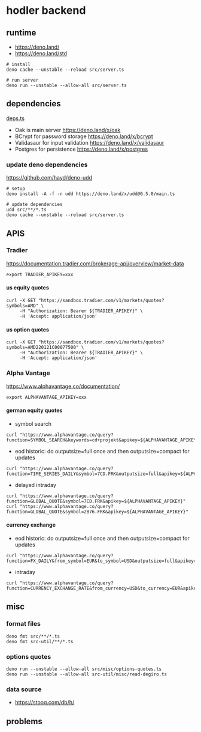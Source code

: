 # hodler backend

## runtime

- https://deno.land/
- https://deno.land/std

```
# install
deno cache --unstable --reload src/server.ts

# run server
deno run --unstable --allow-all src/server.ts
```

## dependencies

[deps.ts](src/deps.ts)
- Oak is main server https://deno.land/x/oak
- BCrypt for password storage https://deno.land/x/bcrypt
- Validasaur for input validation https://deno.land/x/validasaur
- Postgres for persistence https://deno.land/x/postgres

### update deno dependencies
https://github.com/hayd/deno-udd
```
# setup
deno install -A -f -n udd https://deno.land/x/udd@0.5.0/main.ts

# update dependencies
udd src/**/*.ts
deno cache --unstable --reload src/server.ts
```

## APIS
### Tradier
https://documentation.tradier.com/brokerage-api/overview/market-data
```
export TRADIER_APIKEY=xxx
```

#### us equity quotes
```
curl -X GET "https://sandbox.tradier.com/v1/markets/quotes?symbols=AMD" \
     -H "Authorization: Bearer ${TRADIER_APIKEY}" \
     -H 'Accept: application/json'
```

#### us option quotes
```
curl -X GET "https://sandbox.tradier.com/v1/markets/quotes?symbols=AMD220121C00077500" \
     -H "Authorization: Bearer ${TRADIER_APIKEY}" \
     -H 'Accept: application/json'
```

### Alpha Vantage
https://www.alphavantage.co/documentation/
```
export ALPHAVANTAGE_APIKEY=xxx
```

#### german equity quotes
- symbol search
```
curl "https://www.alphavantage.co/query?function=SYMBOL_SEARCH&keywords=cd+projekt&apikey=${ALPHAVANTAGE_APIKEY}"
```
- eod historic: do outputsize=full once and then outputsize=compact for updates
```
curl "https://www.alphavantage.co/query?function=TIME_SERIES_DAILY&symbol=7CD.FRK&outputsize=full&apikey=${ALPHAVANTAGE_APIKEY}"
```
- delayed intraday
```
curl "https://www.alphavantage.co/query?function=GLOBAL_QUOTE&symbol=7CD.FRK&apikey=${ALPHAVANTAGE_APIKEY}"
curl "https://www.alphavantage.co/query?function=GLOBAL_QUOTE&symbol=2B76.FRK&apikey=${ALPHAVANTAGE_APIKEY}"
```

#### currency exchange
- eod historic: do outputsize=full once and then outputsize=compact for updates
```
curl "https://www.alphavantage.co/query?function=FX_DAILY&from_symbol=EUR&to_symbol=USD&outputsize=full&apikey=${ALPHAVANTAGE_APIKEY}"
```
- intraday
```
curl "https://www.alphavantage.co/query?function=CURRENCY_EXCHANGE_RATE&from_currency=USD&to_currency=EUR&apikey=${ALPHAVANTAGE_APIKEY}"
```

## misc

### format files
```
deno fmt src/**/*.ts
deno fmt src-util/**/*.ts
```

### options quotes
```
deno run --unstable --allow-all src/misc/options-quotes.ts
deno run --unstable --allow-all src-util/misc/read-degiro.ts
```

### data source

- https://stooq.com/db/h/

## problems
